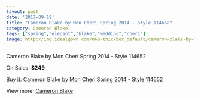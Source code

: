 ```yaml
---
layout: post
date: '2017-09-19'
title: "Cameron Blake by Mon Cheri Spring 2014 - Style 114652"
category: Cameron Blake
tags: ["spring","elegant","blake","wedding","cheri"]
image: http://img.idealgown.com/868-thickbox_default/cameron-blake-by-mon-cheri-spring-2014-style-114652.jpg
---
```

Cameron Blake by Mon Cheri Spring 2014 - Style 114652

On Sales: **$249**
<a href="https://www.idealgown.com/en/cameron-blake/393-cameron-blake-by-mon-cheri-spring-2014-style-114652.html"><amp-img layout="responsive" width="600" height="600" src="//img.idealgown.com/868-thickbox_default/cameron-blake-by-mon-cheri-spring-2014-style-114652.jpg" alt="Cameron Blake by Mon Cheri Spring 2014 - Style 114652 0" /></a>
<a href="https://www.idealgown.com/en/cameron-blake/393-cameron-blake-by-mon-cheri-spring-2014-style-114652.html"><amp-img layout="responsive" width="600" height="600" src="//img.idealgown.com/871-thickbox_default/cameron-blake-by-mon-cheri-spring-2014-style-114652.jpg" alt="Cameron Blake by Mon Cheri Spring 2014 - Style 114652 1" /></a>
<a href="https://www.idealgown.com/en/cameron-blake/393-cameron-blake-by-mon-cheri-spring-2014-style-114652.html"><amp-img layout="responsive" width="600" height="600" src="//img.idealgown.com/870-thickbox_default/cameron-blake-by-mon-cheri-spring-2014-style-114652.jpg" alt="Cameron Blake by Mon Cheri Spring 2014 - Style 114652 2" /></a>
<a href="https://www.idealgown.com/en/cameron-blake/393-cameron-blake-by-mon-cheri-spring-2014-style-114652.html"><amp-img layout="responsive" width="600" height="600" src="//img.idealgown.com/869-thickbox_default/cameron-blake-by-mon-cheri-spring-2014-style-114652.jpg" alt="Cameron Blake by Mon Cheri Spring 2014 - Style 114652 3" /></a>

Buy it: [Cameron Blake by Mon Cheri Spring 2014 - Style 114652](https://www.idealgown.com/en/cameron-blake/393-cameron-blake-by-mon-cheri-spring-2014-style-114652.html "Cameron Blake by Mon Cheri Spring 2014 - Style 114652")

View more: [Cameron Blake](https://www.idealgown.com/en/7-cameron-blake "Cameron Blake")
